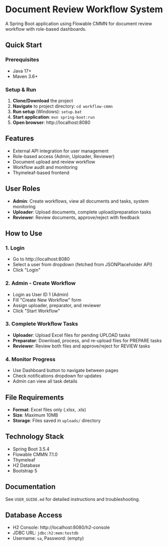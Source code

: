 # Document Review Workflow System

A Spring Boot application using Flowable CMMN for document review workflow with role-based dashboards.

## Quick Start

### Prerequisites
- Java 17+
- Maven 3.6+

### Setup & Run
1. **Clone/Download** the project
2. **Navigate** to project directory: `cd workflow-cmmn`
3. **Run setup** (Windows): `setup.bat`
4. **Start application**: `mvn spring-boot:run`
5. **Open browser**: http://localhost:8080

## Features
- External API integration for user management
- Role-based access (Admin, Uploader, Reviewer)
- Document upload and review workflow
- Workflow audit and monitoring
- Thymeleaf-based frontend

## User Roles
- **Admin**: Create workflows, view all documents and tasks, system monitoring
- **Uploader**: Upload documents, complete upload/preparation tasks
- **Reviewer**: Review documents, approve/reject with feedback

## How to Use

### 1. Login
- Go to http://localhost:8080
- Select a user from dropdown (fetched from JSONPlaceholder API)
- Click "Login"

### 2. Admin - Create Workflow
- Login as User ID 1 (Admin)
- Fill "Create New Workflow" form
- Assign uploader, preparator, and reviewer
- Click "Start Workflow"

### 3. Complete Workflow Tasks
- **Uploader**: Upload Excel files for pending UPLOAD tasks
- **Preparator**: Download, process, and re-upload files for PREPARE tasks
- **Reviewer**: Review both files and approve/reject for REVIEW tasks

### 4. Monitor Progress
- Use Dashboard button to navigate between pages
- Check notifications dropdown for updates
- Admin can view all task details

## File Requirements
- **Format**: Excel files only (.xlsx, .xls)
- **Size**: Maximum 10MB
- **Storage**: Files saved in `uploads/` directory

## Technology Stack
- Spring Boot 3.5.4
- Flowable CMMN 7.1.0
- Thymeleaf
- H2 Database
- Bootstrap 5

## Documentation
See `USER_GUIDE.md` for detailed instructions and troubleshooting.

## Database Access
- H2 Console: http://localhost:8080/h2-console
- JDBC URL: `jdbc:h2:mem:testdb`
- Username: `sa`, Password: (empty)
